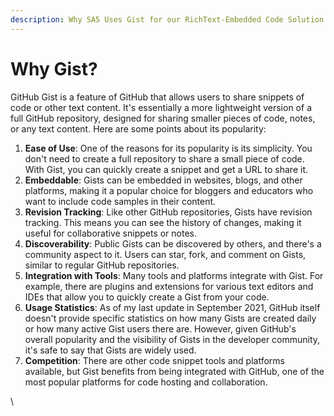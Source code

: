 ```yaml
---
description: Why SA5 Uses Gist for our RichText-Embedded Code Solution
---
```


# Why Gist?

GitHub Gist is a feature of GitHub that allows users to share snippets of code or other text content. It's essentially a more lightweight version of a full GitHub repository, designed for sharing smaller pieces of code, notes, or any text content. Here are some points about its popularity:

1. **Ease of Use**: One of the reasons for its popularity is its simplicity. You don't need to create a full repository to share a small piece of code. With Gist, you can quickly create a snippet and get a URL to share it.
2. **Embeddable**: Gists can be embedded in websites, blogs, and other platforms, making it a popular choice for bloggers and educators who want to include code samples in their content.
3. **Revision Tracking**: Like other GitHub repositories, Gists have revision tracking. This means you can see the history of changes, making it useful for collaborative snippets or notes.
4. **Discoverability**: Public Gists can be discovered by others, and there's a community aspect to it. Users can star, fork, and comment on Gists, similar to regular GitHub repositories.
5. **Integration with Tools**: Many tools and platforms integrate with Gist. For example, there are plugins and extensions for various text editors and IDEs that allow you to quickly create a Gist from your code.
6. **Usage Statistics**: As of my last update in September 2021, GitHub itself doesn't provide specific statistics on how many Gists are created daily or how many active Gist users there are. However, given GitHub's overall popularity and the visibility of Gists in the developer community, it's safe to say that Gists are widely used.
7. **Competition**: There are other code snippet tools and platforms available, but Gist benefits from being integrated with GitHub, one of the most popular platforms for code hosting and collaboration.



\
